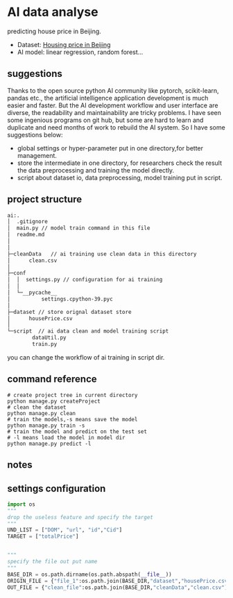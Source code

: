 # AI data analyse
predicting house price in Beijing. 
* Dataset: [Housing price in Beijing](https://www.kaggle.com/datasets/ruiqurm/lianjia)
* AI model: linear regression, random forest...
## suggestions
Thanks to the open source python AI community like pytorch, scikit-learn, pandas etc.,
the artificial intelligence application development is much easier and faster.
But the AI development workflow and user interface are diverse, the readability
and maintainability are tricky problems. I have seen some ingenious programs on
git hub, but some are hard to learn and duplicate and need months of work to 
rebuild the AI system. So I have some suggestions below:
* global settings or hyper-parameter put in one directory,for better management.
* store the intermediate in one directory, for researchers check the result the
data preprocessing and training the model directly.
* script about dataset io, data preprocessing, model training put in script.

## project structure
```txt
ai:.
│  .gitignore
│  main.py // model train command in this file
│  readme.md
│  
│          
├─cleanData   // ai training use clean data in this directory
│      clean.csv
│      
├─conf
│  │  settings.py // configuration for ai training
│  │  
│  └─__pycache__
│          settings.cpython-39.pyc
│          
├─dataset // store orignal dataset store
│      housePrice.csv
│      
└─script  // ai data clean and model training script 
        dataUtil.py
        train.py
```
you can change the workflow of ai training in script dir.
## command reference
```shell
# create project tree in current directory
python manage.py createProject 
# clean the dataset
python manage.py clean 
# train the models,-s means save the model
python manage.py train -s 
# train the model and predict on the test set
# -l means load the model in model dir
python manage.py predict -l 
```
## notes
## settings configuration
```python
import os
"""
drop the useless feature and specify the target
"""
UND_LIST = ["DOM", "url", "id","Cid"]
TARGET = ["totalPrice"]


"""
specify the file out put name
"""
BASE_DIR = os.path.dirname(os.path.abspath(__file__))
ORIGIN_FILE = {"file_1":os.path.join(BASE_DIR,"dataset","housePrice.csv")}
OUT_FILE = {"clean_file":os.path.join(BASE_DIR,"cleanData","clean.csv")}
```
